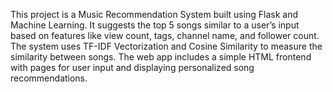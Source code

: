 This project is a Music Recommendation System built using Flask and Machine Learning. 
It suggests the top 5 songs similar to a user’s input based on features like view count, tags, channel name, and follower count.
The system uses TF-IDF Vectorization and Cosine Similarity to measure the similarity between songs.
The web app includes a simple HTML frontend with pages for user input and displaying personalized song recommendations.
